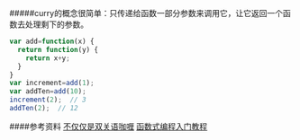 

#####curry的概念很简单：只传递给函数一部分参数来调用它，让它返回一个函数去处理剩下的参数。


```js
var add=function(x) {
  return function(y) {
    return x+y;
  }
}
var increment=add(1);
var addTen=add(10);
increment(2);  // 3
addTen(2);  // 12

```


####参考资料
[不仅仅是双关语咖喱](https://llh911001.gitbooks.io/mostly-adequate-guide-chinese/content/ch4.html#不仅仅是双关语咖喱)
[函数式编程入门教程](http://www.ruanyifeng.com/blog/2017/02/fp-tutorial.html)
